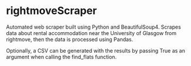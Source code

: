 # rightmoveScraper

Automated web scraper built using Python and BeautifulSoup4.
Scrapes data about rental accommodation near the University of Glasgow from rightmove, then the data is processed using Pandas.

Optionally, a CSV can be generated with the results by passing True as an argument when calling the find_flats function.
